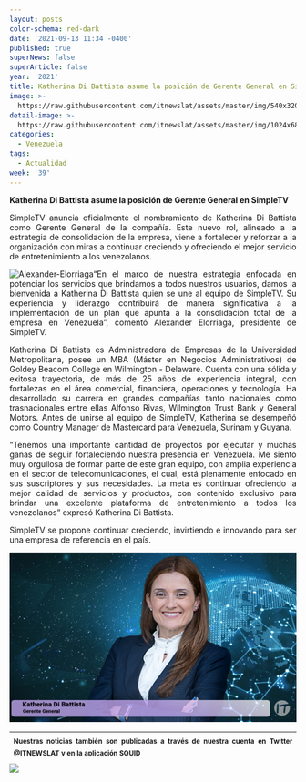 ```yaml
---
layout: posts
color-schema: red-dark
date: '2021-09-13 11:34 -0400'
published: true
superNews: false
superArticle: false
year: '2021'
title: Katherina Di Battista asume la posición de Gerente General en SimpleTV
image: >-
  https://raw.githubusercontent.com/itnewslat/assets/master/img/540x320/Katherina-Di-Battista-p.jpg
detail-image: >-
  https://raw.githubusercontent.com/itnewslat/assets/master/img/1024x680/Katherina-Di-Battista-g.jpg
categories:
  - Venezuela
tags:
  - Actualidad
week: '39'
---
```

<p style="text-align: justify;"><strong>Katherina Di Battista asume la posición de Gerente General en SimpleTV</strong></p>
<p style="text-align: justify;">SimpleTV anuncia oficialmente el nombramiento de Katherina Di Battista como Gerente General de la compañía. Este nuevo rol, alineado a la estrategia de consolidación de la empresa, viene a fortalecer y reforzar a la organización con miras a continuar creciendo y ofreciendo el mejor servicio de entretenimiento a los venezolanos.</p>
<p style="text-align: justify;"><img class="alignleft wp-image-68395" src="http://www.ciberespacio.com.ve/wp-content/uploads/2021/09/Alexander-Elorriaga-198x180.jpg" alt="Alexander-Elorriaga" width="157" height="143" />“En el marco de nuestra estrategia enfocada en potenciar los servicios que brindamos a todos nuestros usuarios, damos la bienvenida a Katherina Di Battista quien se une al equipo de SimpleTV. Su experiencia y liderazgo contribuirá de manera significativa a la implementación de un plan que apunta a la consolidación total de la empresa en Venezuela”, comentó Alexander Elorriaga, presidente de SimpleTV.</p>
<p style="text-align: justify;">Katherina Di Battista es Administradora de Empresas de la Universidad Metropolitana, posee un MBA (Máster en Negocios Administrativos) de Goldey Beacom College en Wilmington - Delaware. Cuenta con una sólida y exitosa trayectoria, de más de 25 años de experiencia integral, con fortalezas en el área comercial, financiera, operaciones y tecnología. Ha desarrollado su carrera en grandes compañías tanto nacionales como trasnacionales entre ellas Alfonso Rivas, Wilmington Trust Bank y General Motors. Antes de unirse al equipo de SimpleTV, Katherina se desempeñó como Country Manager de Mastercard para Venezuela, Surinam y Guyana.</p>
<p style="text-align: justify;">“Tenemos una importante cantidad de proyectos por ejecutar y muchas ganas de seguir fortaleciendo nuestra presencia en Venezuela. Me siento muy orgullosa de formar parte de este gran equipo, con amplia experiencia en el sector de telecomunicaciones, el cual, está plenamente enfocado en sus suscriptores y sus necesidades. La meta es continuar ofreciendo la mejor calidad de servicios y productos, con contenido exclusivo para brindar una excelente plataforma de entretenimiento a todos los venezolanos” expresó Katherina Di Battista.</p>
<p style="text-align: justify;">SimpleTV se propone continuar creciendo, invirtiendo e innovando para ser una empresa de referencia en el país.</p>

![](https://raw.githubusercontent.com/itnewslat/assets/master/img/540x320/Katherina-Di-Battista-p.jpg)

<table style="height: 42px;" width="569">
<tbody>
<tr>
<td style="text-align: justify;"><sub><strong>Nuestras noticias también son publicadas a través de nuestra cuenta en Twitter <a href="https://twitter.com/itnewslat?lang=es">@ITNEWSLAT</a> y en la aplicación <a href="https://squidapp.co/en/">SQUID</a></strong></sub></td>
</tr>
</tbody>
</table>

<img src="https://tracker.metricool.com/c3po.jpg?hash=56f88a41e39ab42c063cc51676587a04"/>
